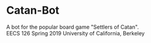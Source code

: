 # Catan-Bot
A bot for the popular board game "Settlers of Catan".  
EECS 126
Spring 2019
University of California, Berkeley

